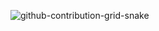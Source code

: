 ![github-contribution-grid-snake](https://github.com/nikilodiym/nikilodiym/assets/134860909/f570c2ef-c44b-454d-8333-1fb7ce2d01bb)
